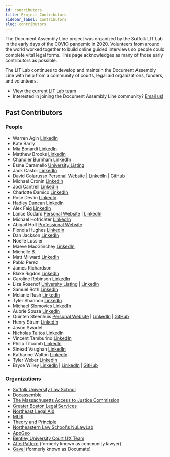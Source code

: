 ```yaml
---
id: contributors 
title: Project Contributors
sidebar_label: Contributors
slug: contributors
---
```


The Document Assembly Line project was organized by the Suffolk LIT Lab in the early days of the COVIC pandemic in 2020. Volunteers from around the world worked together to build online guided interviews so people could complete vital legal forms. This page acknowledges as many of those early contributors as possible.

The LIT Lab continues to develop and maintain the Document Assembly Line with help from a community of courts, legal aid organizations, funders, and volunteers.

* [View the current LIT Lab team](https://suffolklitlab.org/team/)
* Interested in joining the Document Assembly Line community? [Email us!](mailto:litlab@suffolk.edu)

## Past Contributors

### People 

* Warren Agin [LinkedIn](https://www.linkedin.com/in/warren-e-agin-a50b0/)
* Kate Barry
* Mia Bonardi [LinkedIn](https://www.linkedin.com/in/miabonardi/)
* Matthew Brooks [LinkedIn](https://www.linkedin.com/in/matthew-brooks-he-him-ab944315/)
* Chandler Burnham [LinkedIn](https://www.linkedin.com/in/chandler-burnham/)
* Esme Caramello  [University Listing](https://hls.harvard.edu/faculty/directory/10132/Caramello)
* Jack Castor [LinkedIn](https://www.linkedin.com/in/jcastor/)
* David Colarusso [Personal Website](http://www.davidcolarusso.com/) | [LinkedIn](https://www.linkedin.com/in/colarusso/) | [GitHub](https://github.com/colarusso)
* Michael Cronin [LinkedIn](https://www.linkedin.com/in/michael-cronin-384608116)
* Jodi Cantrell [LinkedIn](https://www.linkedin.com/in/jodi-cantrell/)
* Charlotte Damico [LinkedIn](https://www.linkedin.com/in/charlottedamico/)
* Rose Devlin [LinkedIn](https://www.linkedin.com/in/rosedevlin/)
* Hadley Duncan [LinkedIn](https://www.linkedin.com/in/hadley-duncan-541a4364/)
* Alex Faig [LinkedIn](https://www.linkedin.com/in/alex-faig-6886b282/)
* Lance Godard [Personal Website](http://thegodardgroup.com/) | [LinkedIn](https://www.linkedin.com/in/lancegodard/)
* Michael Hofrichter [LinkedIn](https://twitter.com/mhofrichter)
* Abigail Holt [Professional Website](https://www.cobden.co.uk/barristers/abigail_holt/)
* Fionola Hughes [LinkedIn](https://www.linkedin.com/in/fionola-hughes-5b53701b2/)
* Dan Jackson [LinkedIn](https://www.linkedin.com/in/dan-jackson-66898513/)
* Noelle Lussier
* Maeve MacGlinchey [LinkedIn](https://www.linkedin.com/in/maevemacglinchey/)
* Michelle B.
* Matt Milward  [LinkedIn](https://www.linkedin.com/in/matthew-milward-1a605913b/)
* Pablo Perez
* James Richardson
* Blake Rigdon [LinkedIn](https://www.linkedin.com/in/blake-rigdon-96b899164/)
* Caroline Robinson [LinkedIn](https://www.linkedin.com/in/caroline-robinson-34708a3/)
* Liza Rosenof [University Listing](https://www.suffolk.edu/law/faculty-research/about-the-library/library-staff/liza-rosenof) | [LinkedIn](https://www.linkedin.com/in/liza-rosenof-70b1969b/)
* Samuel Roth [LinkedIn](https://www.linkedin.com/in/samuel-roth-b66464113/)
* Melanie Rush [LinkedIn](https://www.linkedin.com/in/melanie-rush-35a04a178/)
* Tyler Shannon [LinkedIn](https://www.linkedin.com/in/tylershannon/)
* Michael Slomovics [LinkedIn](https://www.linkedin.com/in/michaelslomovics/)
* Aubrie Souza [LinkedIn](https://www.linkedin.com/in/aubriesouza/)
* Quinten Steenhuis [Personal Website](https://www.nonprofittechy.com/) | [LinkedIn](https://www.linkedin.com/in/quintensteenhuis/) | [GitHub](https://github.com/nonprofittechy)
* Henry Strum [LinkedIn](https://www.linkedin.com/in/henry-sturm/)
* Jason Swadel
* Nicholas Taltos [LinkedIn](https://www.linkedin.com/in/nicholas-taltos-17aa07179/)
* Vincent Tamburino [LinkedIn](https://www.linkedin.com/in/vincenttamburino)
* Philip Titcomb [LinkedIn](https://www.linkedin.com/in/philip-titcomb/)
* Sinéad Vaughan [LinkedIn](https://www.linkedin.com/in/sin%C3%A9ad-vaughan-she-her-963788140/)
* Katharine Walton [LinkedIn](https://www.linkedin.com/in/katharine-walton/)
* Tyler Weber [LinkedIn](https://www.linkedin.com/in/tyler-weber-b70159147/)
* Bryce Willey [LinkedIn](https://brycewilley.xyz) | [LinkedIn](https://www.linkedin.com/in/bryce-willey-2a867989/) | [GitHub](https://github.com/BryceStevenWilley/)

### Organizations

* [Suffolk University Law School](https://www.suffolk.edu/law)
* [Docassemble](https://docassemble.org/)
* [The Massachusetts Access to Justice Commission](http://www.massa2j.org/a2j/)
* [Greater Boston Legal Services](https://www.gbls.org/)
* [Northeast Legal Aid](https://www.northeastlegalaid.org/)
* [MLRI](https://www.mlri.org/)
* [Theory and Principle](https://www.theoryandprinciple.com/)
* [Northeastern Law School's NuLawLab](https://www.nulawlab.org/)
* [AppGeo](https://www.appgeo.com/)
* [Bentley University Court UX Team](https://www.bentley.edu/academics/graduate-programs/masters-human-factors)
* [AfterPattern](https://afterpattern.com/) (formerly known as community.lawyer)
* [Gavel](https://gavel.io/) (formerly known as Documate)